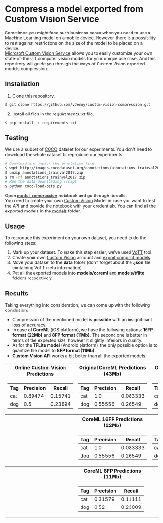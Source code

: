# Compress a model exported from Custom Vision Service

Sometimes you might face such business cases when you need to use a Machine Learning model on a mobile device. However, there is a possibility to rest against restrictions on the size of the model to be placed on a device.  
[Microsoft Custom Vision Service](https://www.customvision.ai) allows you to easily customize your own state-of-the-art computer vision models for your unique use case. And this repository will guide you through the ways of Custom Vision exported models compression. 

## Installation
1. Clone this repository.
```bash
$ git clone https://github.com/vJenny/custom-vision-compression.git
```
2. Install all files in the *requirements.txt* file.
```bash
$ pip install -r requirements.txt
```

## Testing
We use a subset of [COCO](http://cocodataset.org/#home) dataset for our experiments. You don't need to download the whole dataset to reproduce our experiments. 
```bash
# Download and unpack the annotation file
$ wget http://images.cocodataset.org/annotations/annotations_trainval2017.zip
$ unzip annotations_trainval2017.zip
$ rm -rf annotations_trainval2017.zip
# Run the data downloading script
$ python coco-load-pets.py
```

Open [model-compression](https://github.com/vJenny/custom-vision-compression/blob/master/model-compression.ipynb) notebook and go through its cells.  
You need to create your own [Custom Vision](https://www.customvision.ai) Model in case you want to test the API and provide the notebook with your credentials. You can find all the exported models in the [models](https://github.com/vJenny/custom-vision-compression/tree/master/models) folder.  

## Usage 
To reproduce this experiment on your own dataset, you need to do the following steps:
1. Mark up your dataset. To make this step easier, we've used [VoTT](https://github.com/Microsoft/VoTT) tool. 
2. Create your own [Custom Vision](https://www.customvision.ai) account and [export compact models](https://docs.microsoft.com/en-us/azure/cognitive-services/custom-vision-service/export-your-model).
3. Move your dataset to the **data** folder (don't forget about the **.json** file containing VoTT meta information). 
4. Put all the exported models into **models/coreml** and **models/tflite** folders respectively.

## Results
Taking everything into consideration, we can come up with the following conclusion: 
* Compression of the mentioned model is **possible** with an insignificant loss of accuracy. 
* In case of **CoreML** (iOS platform), we have the following options: **16FP format (22Mb)** and **8FP format (11Mb)**. The second one is better in terms of the expected size, however it slightly inferiors in quality. 
* As for the **TFLite model** (Android platform), the only possible option is to quantize the model to **8FP format (11Mb)**. 
* **Custom Vision API** works a bit better than all the exported models. 
   

<table>
<tr><th> Online Custom Vision Predictions </th><th> Original CoreML Predictions (43Mb) </th><th> Original TFLite Predictions (43Mb) </th></tr>
<tr><td>

| Tag | Precision | Recall|
|--|--|--|
|cat|0.89474|0.15741|
|dog|0.5|0.23894|

</td><td>

| Tag | Precision | Recall|
|--|--|--|
|cat|1.0|0.083333|
|dog|0.55556|0.26549|

</td><td>

| Tag | Precision | Recall|
|--|--|--|
|cat|1.0|0.083333|
|dog|0.59649|0.30088|

</td></tr>

<tr><th>  </th><th> CoreML 16FP Predictions (22Mb) </th><th> TFLite 8FP Prediction (11Mb)  </th></tr>
<tr><td>


</td><td>

| Tag | Precision | Recall|
|--|--|--|
|cat|1.0|0.083333|
|dog|0.55556|0.26549|

</td><td>

| Tag | Precision | Recall|
|--|--|--|
|cat|1.0|0.083333|
|dog|0.59649|0.30088 |

</td></tr>

<tr><th>  </th><th> CoreML 8FP Predictions (11Mb) </th><th>  </th></tr>
<tr><td>


</td><td>

| Tag | Precision | Recall|
|--|--|--|
|cat|0.31579|0.11111|
|dog|0.52|0.23009|

</td><td>


</td></tr>
</table>
